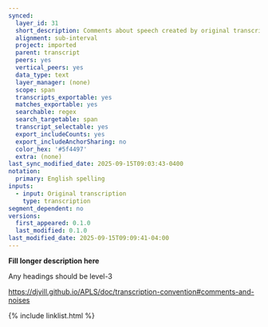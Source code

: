 ```yaml
---
synced:
  layer_id: 31
  short_description: Comments about speech created by original transcribers
  alignment: sub-interval
  project: imported
  parent: transcript
  peers: yes
  vertical_peers: yes
  data_type: text
  layer_manager: (none)
  scope: span
  transcripts_exportable: yes
  matches_exportable: yes
  searchable: regex
  search_targetable: span
  transcript_selectable: yes
  export_includeCounts: yes
  export_includeAnchorSharing: no
  color_hex: '#5f4497'
  extra: (none)
last_sync_modified_date: 2025-09-15T09:03:43-0400
notation:
  primary: English spelling
inputs:
  - input: Original transcription
    type: transcription
segment_dependent: no
versions:
  first_appeared: 0.1.0
  last_modified: 0.1.0
last_modified_date: 2025-09-15T09:09:41-04:00
---
```


**Fill longer description here**

Any headings should be level-3

https://djvill.github.io/APLS/doc/transcription-convention#comments-and-noises

{% include linklist.html %}
